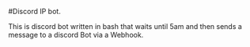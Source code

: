 #Discord IP bot.

This is discord bot written in bash that waits until 5am and then sends a message to a discord Bot via a Webhook.
